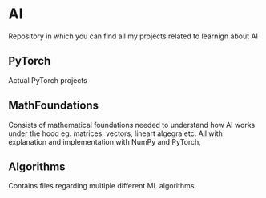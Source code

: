 # AI

Repository in which you can find all my projects related to learnign about AI


## PyTorch

Actual PyTorch projects

## MathFoundations

Consists of mathematical foundations needed to understand how AI works under the hood eg. matrices, vectors, lineart algegra etc. All with explanation and implementation with NumPy and PyTorch,

## Algorithms

Contains files regarding multiple different ML algorithms


